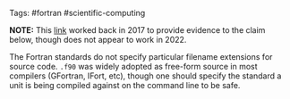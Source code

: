 Tags: #fortran #scientific-computing 

**NOTE:** This [link](https://software.intel.com/en-us/forums/intel-fortran-compiler-for-linux-and-mac-os-x/topic/328744) worked back in 2017 to provide evidence to the claim below, though does not appear to work in 2022.

The Fortran standards do not specify particular filename extensions for source code.  `.f90` was widely adopted as free-form source in most compilers (GFortran, IFort, etc), though one should specify the standard a unit is being compiled against on the command line to be safe.